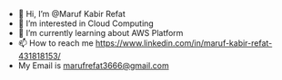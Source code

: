 - 👋 Hi, I’m @Maruf Kabir Refat
- 👀 I’m interested in Cloud Computing
- 🌱 I’m currently learning about AWS Platform 
- 📫 How to reach me https://www.linkedin.com/in/maruf-kabir-refat-431818153/
- My Email is marufrefat3666@gmail.com

<!---
Maruf-Kabir-Refat3666/Maruf-Kabir-Refat3666 is a ✨ special ✨ repository because its `README.md` (this file) appears on your GitHub profile.
You can click the Preview link to take a look at your changes.
--->
